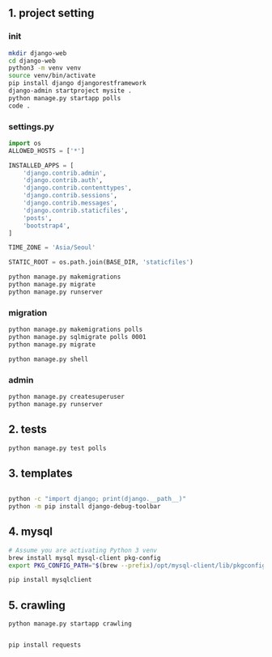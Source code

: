 ## 1. project setting

### init
```bash
mkdir django-web
cd django-web
python3 -m venv venv
source venv/bin/activate
pip install django djangorestframework
django-admin startproject mysite .
python manage.py startapp polls
code .
```

### settings.py
```py
import os
ALLOWED_HOSTS = ['*']

INSTALLED_APPS = [
    'django.contrib.admin',
    'django.contrib.auth',
    'django.contrib.contenttypes',
    'django.contrib.sessions',
    'django.contrib.messages',
    'django.contrib.staticfiles',
    'posts',
    'bootstrap4',
]

TIME_ZONE = 'Asia/Seoul'

STATIC_ROOT = os.path.join(BASE_DIR, 'staticfiles')
```

```bash
python manage.py makemigrations
python manage.py migrate
python manage.py runserver
```

### migration
```bash
python manage.py makemigrations polls
python manage.py sqlmigrate polls 0001
python manage.py migrate

python manage.py shell
```

### admin
```bash
python manage.py createsuperuser
python manage.py runserver
```


## 2. tests
```bash
python manage.py test polls
```


## 3. templates

```bash

python -c "import django; print(django.__path__)"
python -m pip install django-debug-toolbar
```

## 4. mysql 

```bash
# Assume you are activating Python 3 venv
brew install mysql mysql-client pkg-config
export PKG_CONFIG_PATH="$(brew --prefix)/opt/mysql-client/lib/pkgconfig"

pip install mysqlclient
```


## 5. crawling

```
python manage.py startapp crawling


pip install requests
```